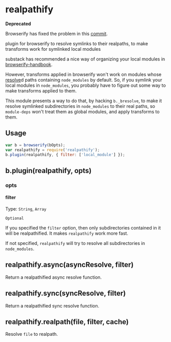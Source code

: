 # realpathify
**Deprecated**

Browserify has fixed the problem in this [commit](https://github.com/substack/node-browserify/commit/504832b4b9fde30c36877122b265ddccbea7be77).

plugin for browserify to resolve symlinks to their realpaths, to make transforms work for symlinked local modules

substack has recommended a nice way of organizing your local modules in [browserify-handbook](https://github.com/substack/browserify-handbook#symlink).

However, transforms applied in browserify won't work on modules whose [resolve](https://www.npmjs.com/package/resolve)d paths containing `node_modules` by default. So, if you symlink your local modules in `node_modules`, you probably have to figure out some way to make transforms applied to them.

This module presents a way to do that, by hacking `b._bresolve`, to make it resolve symlinked subdirectories in `node_modules` to their real paths, so `module-deps` won't treat them as global modules, and apply transforms to them.

## Usage

```javascript
var b = browserify(bOpts);
var realpathify = require('realpathify');
b.plugin(realpathify, { filter: ['local_module'] });

```

## b.plugin(realpathify, opts)

### opts

#### filter

Type: `String`, `Array`

`Optional`

If you specified the `filter` option, then only subdirectories contained in it will be realpathified. It makes `realpathify` work more fast.

If not specified, `realpathify` will try to resolve all subdirectories in `node_modules`.

## realpathify.async(asyncResolve, filter)

Return a realpathified async resolve function.

## realpathify.sync(syncResolve, filter)

Return a realpathified sync resolve function.

## realpathify.realpath(file, filter, cache)

Resolve `file` to realpath.

